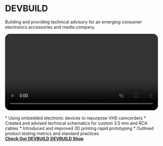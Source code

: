 # DEVBUILD
Building and providing technical advisory for an emerging consumer electronics accessories and media company
<br>

<div class="HeaderVideo">
    <video class="video-large" autoplay muted loop playsinline style="width: 100%; z-index: -1; border-radius: 16px;">
        <source src="https://cdn.shopify.com/videos/c/o/v/84ed64b3e9a3488d934ba20c537d53b3.mp4" type="video/mp4">
        Your browser does not support the video tag.
    </video>
</div>

<br>
* Using embedded electronic devices to repurpose VHS camcorders
* Created and advised technical schematics for custom 3.5 mm and RCA cables
* Introduced and improved 3D printing rapid prototyping
* Outlined product testing metrics and standard practices
<br>

<!--**[<i class="fa-solid fa-up-right-from-square"></i> Check Out DEVBUILD](https://www.instagram.com/devbuild.digital/)**-->

<a href="https://www.instagram.com/devbuild.digital/" target="_blank" rel="noopener noreferrer">
    <i class="fa-solid fa-up-right-from-square"></i> <strong> Check Out DEVBUILD</strong>
</a>
<a href="https://devbuild.digital/" target="_blank" rel="noopener noreferrer">
    <i class="fa-solid fa-store"></i> <strong> DEVBUILD Shop</strong>
</a>
